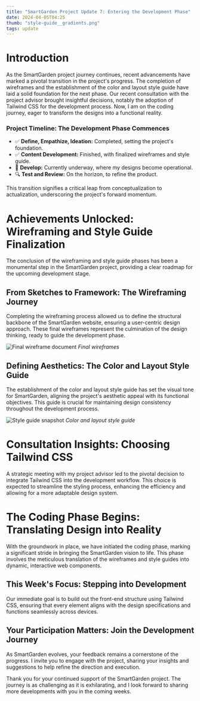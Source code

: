 ```yaml
---
title: "SmartGarden Project Update 7: Entering the Development Phase"
date: 2024-04-05T04:25
thumb: "style-guide__gradients.png"
tags: update
---
```


# Introduction

As the SmartGarden project journey continues, recent advancements have marked a pivotal transition in the project's progress. The completion of wireframes and the establishment of the color and layout style guide have laid a solid foundation for the next phase. Our recent consultation with the project advisor brought insightful decisions, notably the adoption of Tailwind CSS for the development process. Now, I am on the coding journey, eager to transform the designs into a functional reality.

### Project Timeline: The Development Phase Commences

- ✅ **Define, Empathize, Ideation:** Completed, setting the project's foundation.
- ✅ **Content Development:** Finished, with finalized wireframes and style guide.
- 🚧 **Develop:** Currently underway, where my designs become operational.
- 🔍 **Test and Review:** On the horizon, to refine the product.

This transition signifies a critical leap from conceptualization to actualization, underscoring the project's forward momentum.

# Achievements Unlocked: Wireframing and Style Guide Finalization

The conclusion of the wireframing and style guide phases has been a monumental step in the SmartGarden project, providing a clear roadmap for the upcoming development stage.

## From Sketches to Framework: The Wireframing Journey

Completing the wireframing process allowed us to define the structural backbone of the SmartGarden website, ensuring a user-centric design approach. These final wireframes represent the culmination of the design thinking, ready to guide the development phase.

![Final wireframe document](/DMD-400-Blog/assets/img/mobile--v3.png)
*Final wireframes*

## Defining Aesthetics: The Color and Layout Style Guide

The establishment of the color and layout style guide has set the visual tone for SmartGarden, aligning the project's aesthetic appeal with its functional objectives. This guide is crucial for maintaining design consistency throughout the development process.

![Style guide snapshot](/DMD-400-Blog/assets/img/style-guide__colors.png)
*Color and layout style guide*

# Consultation Insights: Choosing Tailwind CSS

A strategic meeting with my project advisor led to the pivotal decision to integrate Tailwind CSS into the development workflow. This choice is expected to streamline the styling process, enhancing the efficiency and allowing for a more adaptable design system.

# The Coding Phase Begins: Translating Design into Reality

With the groundwork in place, we have initiated the coding phase, marking a significant stride in bringing the SmartGarden vision to life. This phase involves the meticulous translation of the wireframes and style guides into dynamic, interactive web components.

## This Week's Focus: Stepping into Development

Our immediate goal is to build out the front-end structure using Tailwind CSS, ensuring that every element aligns with the design specifications and functions seamlessly across devices.

## Your Participation Matters: Join the Development Journey

As SmartGarden evolves, your feedback remains a cornerstone of the progress. I invite you to engage with the project, sharing your insights and suggestions to help refine the direction and execution.

Thank you for your continued support of the SmartGarden project. The journey is as challenging as it is exhilarating, and I look forward to sharing more developments with you in the coming weeks.